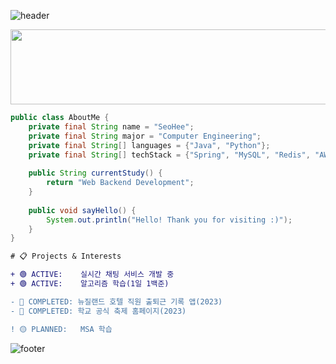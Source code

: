 



![header](https://github.com/user-attachments/assets/e6fc9bd5-2f6e-4e23-ba7f-24328b76ce00)

<a href="https://github.com/devxb/gitanimals">
      <img src="https://render.gitanimals.org/lines/seohee-P?pet-id=647699916619250034" width="1000" height="120"/>
</a>


```java
public class AboutMe {
    private final String name = "SeoHee";
    private final String major = "Computer Engineering";
    private final String[] languages = {"Java", "Python"};
    private final String[] techStack = {"Spring", "MySQL", "Redis", "AWS", "Docker", "GitHub Actions"};
    
    public String currentStudy() {
        return "Web Backend Development";
    }
    
    public void sayHello() {
        System.out.println("Hello! Thank you for visiting :)");
    }
}
```
```diff
# 📋 Projects & Interests

+ 🟢 ACTIVE:    실시간 채팅 서비스 개발 중
+ 🟢 ACTIVE:    알고리즘 학습(1일 1백준)

- 🔴 COMPLETED: 뉴질랜드 호텔 직원 출퇴근 기록 앱(2023)
- 🔴 COMPLETED: 학교 공식 축제 홈페이지(2023)

! 🟡 PLANNED:   MSA 학습
```
![footer](https://github.com/user-attachments/assets/52866905-e9ec-4df4-abe1-d19ab75bc91b)

<!--
## 💻 Skills

<table>
  <tr>
    <td><b>언어</b></td>
    <td>
      <img src="https://img.shields.io/badge/Java-007396?style=flat-square&logo=openjdk&logoColor=white"/>
      <img src="https://img.shields.io/badge/Python-3776AB?style=flat-square&logo=python&logoColor=white"/>
    </td>
  </tr>
  <tr>
    <td><b>프레임워크</b></td>
    <td>
      <img src="https://img.shields.io/badge/Spring-6DB33F?style=flat-square&logo=spring&logoColor=white"/>
      <img src="https://img.shields.io/badge/Django-092E20?style=flat-square&logo=django&logoColor=white"/>
    </td>
  </tr>
  <tr>
    <td><b>데이터베이스</b></td>
    <td>
      <img src="https://img.shields.io/badge/MySQL-4479A1?style=flat-square&logo=Mysql&logoColor=white"/>
      <img src="https://img.shields.io/badge/MariaDB-003545?style=flat-square&logo=mariadb&logoColor=white"/>
      <img src="https://img.shields.io/badge/Redis-FF4438?style=flat-square&logo=redis&logoColor=white"/>
    </td>
  </tr>
  <tr>
    <td><b>도구</b></td>
    <td>
      <img src="https://img.shields.io/badge/Git-F05032?style=flat-square&logo=git&logoColor=white"/>
      <img src="https://img.shields.io/badge/GitHub_Actions-2088FF?style=flat-square&logo=GitHub-Actions&logoColor=white"/>
      <img src="https://img.shields.io/badge/Docker-2496ED?style=flat-square&logo=docker&logoColor=white"/>
      <img src="https://img.shields.io/badge/AWS-232F3E?style=flat-square&logo=amazon-web-services&logoColor=white"/>
      <img src="https://img.shields.io/badge/IntelliJ-000000?style=flat-square&logo=intellijidea&logoColor=white"/>
      <img src="https://img.shields.io/badge/PyCharm-000000?style=flat-square&logo=pycharm&logoColor=white"/>
      <img src="https://img.shields.io/badge/Notion-000000?style=flat-square&logo=notion&logoColor=white"/>
    </td>
  </tr>
</table>
-->




<!--
추가 정보나 숨겨진 콘텐츠를 여기에 넣을 수 있습니다
예: 지금은 사용안함 [![Top Langs](https://github-readme-stats.vercel.app/api/top-langs/?username=seohee-P)](https://github.com/seohee-P)
<a href="https://www.solve-nyang.com"><img src="https://api.solve-nyang.com/compose/imdone" width="340" height="170"/></a>
## 🏆 GitHub Stats
<table>
  <tr>
    <td align="center" width="50%">
     <a href="https://github.com/seohee-P">
        <img src="https://github-readme-stats.vercel.app/api?username=seohee-P&theme=vue&rank_icon=github&hide_border=True" width="450"/>
      </a>
    </td>
    <td align="center" width="50%">
      <a href="https://github.com/devxb/gitanimals">
      <img src="https://render.gitanimals.org/lines/seohee-P?pet-id=647699916619250034" width="200" height="120"/>
    </a>
    </td>
  </tr>
</table>


